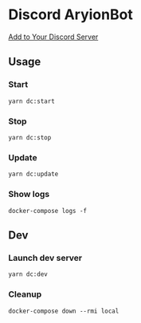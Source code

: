 # Discord AryionBot

[Add to Your Discord Server](https://discord.com/oauth2/authorize?client_id=711186798599995432&scope=bot&permissions=18432)

## Usage

### Start

```shell
yarn dc:start
```

### Stop

```shell
yarn dc:stop
```

### Update

```shell
yarn dc:update
```

### Show logs

```shell
docker-compose logs -f
```

## Dev

### Launch dev server

```shell
yarn dc:dev
```

### Cleanup

```shell
docker-compose down --rmi local
```
